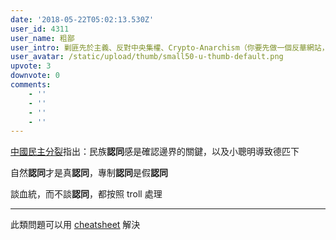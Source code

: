 ```yaml
---
date: '2018-05-22T05:02:13.530Z'
user_id: 4311
user_name: 粗鄙
user_intro: 剿匪先於主義、反對中央集權、Crypto-Anarchism（你要先做一個反華網站，然後再把它賣給共產黨）
user_avatar: /static/upload/thumb/small50-u-thumb-default.png
upvote: 3
downvote: 0
comments:
    - ''
    - ''
    - ''
    - ''
---
```


<u><a rel="nofollow" href="https://www.pin-cong.com/p/79104/?s=79386">中國民主分裂</a></u>指出：民族**認同**感是確認邊界的關鍵，以及小聰明導致德匹下

自然**認同**才是真**認同**，專制**認同**是假**認同**

談血統，而不談**認同**，都按照 troll 處理

---

此類問題可以用 <u><a rel="nofollow" href="https://www.pin-cong.com/p/82381">cheatsheet</a></u> 解決
